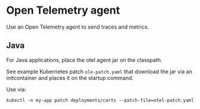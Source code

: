 # Open Telemetry agent

Use an Open Telemetry agent to send traces and metrics.

## Java

For Java applications, place the otel agent jar on the classpath.

See example Kubernetes patch `ole-patch.yaml` that download the jar via an initcontainer and
places it on the startup command.

Use via:

    kubectl -n my-app patch deployments/carts --patch-file=otel-patch.yaml

    